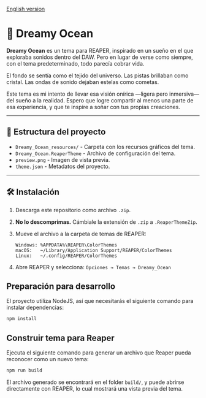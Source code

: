 [English version](README.en.md)

# 🌌 Dreamy Ocean

**Dreamy Ocean** es un tema para REAPER, inspirado en un sueño en el que exploraba sonidos dentro del DAW.
Pero en lugar de verse como siempre, con el tema predeterminado, todo parecía cobrar vida.

El fondo se sentía como el tejido del universo.
Las pistas brillaban como cristal.
Las ondas de sonido dejaban estelas como cometas.

Este tema es mi intento de llevar esa visión onírica —ligera pero inmersiva— del sueño a la realidad.
Espero que logre compartir al menos una parte de esa experiencia, y que te inspire a soñar con tus propias creaciones.

---

## 📁 Estructura del proyecto

- `Dreamy_Ocean_resources/` - Carpeta con los recursos gráficos del tema.
- `Dreamy_Ocean.ReaperTheme` - Archivo de configuración del tema.
- `preview.png` - Imagen de vista previa.
- `theme.json` - Metadatos del proyecto.

---

## 🛠 Instalación

1. Descarga este repositorio como archivo `.zip`.
2. **No lo descomprimas.** Cámbiale la extensión de `.zip` a `.ReaperThemeZip`.
3. Mueve el archivo a la carpeta de temas de REAPER:

   ```text
   Windows: %APPDATA%\REAPER\ColorThemes
   macOS:   ~/Library/Application Support/REAPER/ColorThemes
   Linux:   ~/.config/REAPER/ColorThemes
   ```

4. Abre REAPER y selecciona:
   `Opciones → Temas → Dreamy_Ocean`

## Preparación para desarrollo

El proyecto utiliza NodeJS, así que necesitarás el siguiente comando para instalar dependencias:

```sh
npm install
```

## Construir tema para Reaper

Ejecuta el siguiente comando para generar un archivo que Reaper pueda reconocer como un nuevo tema:

```sh
npm run build
```

El archivo generado se encontrará en el folder `build/`, y puede abrirse directamente con REAPER, lo cual mostrará una vista previa del tema.
